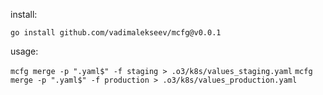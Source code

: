 install:

`go install github.com/vadimalekseev/mcfg@v0.0.1`

usage:

`mcfg merge -p ".yaml$" -f staging > .o3/k8s/values_staging.yaml`
`mcfg merge -p ".yaml$" -f production > .o3/k8s/values_production.yaml`
